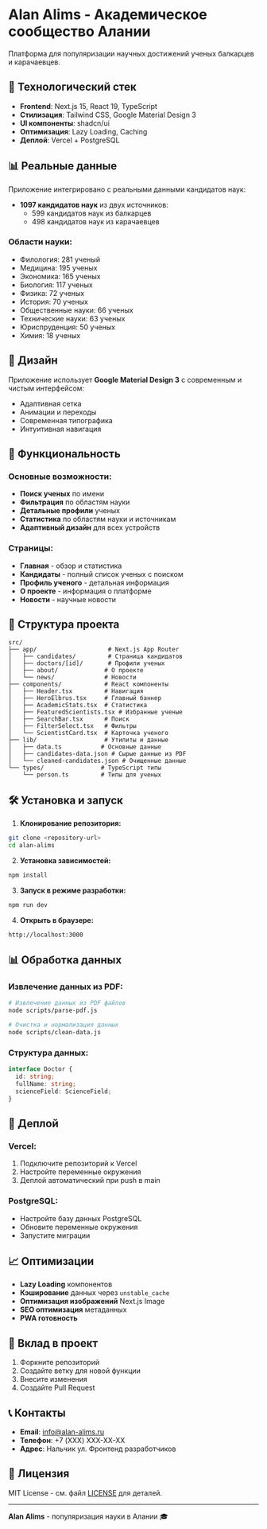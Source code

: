 # Alan Alims - Академическое сообщество Алании

Платформа для популяризации научных достижений ученых балкарцев и карачаевцев.

## 🚀 Технологический стек

- **Frontend**: Next.js 15, React 19, TypeScript
- **Стилизация**: Tailwind CSS, Google Material Design 3
- **UI компоненты**: shadcn/ui
- **Оптимизация**: Lazy Loading, Caching
- **Деплой**: Vercel + PostgreSQL

## 📊 Реальные данные

Приложение интегрировано с реальными данными кандидатов наук:

- **1097 кандидатов наук** из двух источников:
  - 599 кандидатов наук из балкарцев
  - 498 кандидатов наук из карачаевцев

### Области науки:

- Филология: 281 ученый
- Медицина: 195 ученых
- Экономика: 165 ученых
- Биология: 117 ученых
- Физика: 72 ученых
- История: 70 ученых
- Общественные науки: 66 ученых
- Технические науки: 63 ученых
- Юриспруденция: 50 ученых
- Химия: 18 ученых

## 🎨 Дизайн

Приложение использует **Google Material Design 3** с современным и чистым интерфейсом:

- Адаптивная сетка
- Анимации и переходы
- Современная типографика
- Интуитивная навигация

## 🔧 Функциональность

### Основные возможности:

- **Поиск ученых** по имени
- **Фильтрация** по областям науки
- **Детальные профили** ученых
- **Статистика** по областям науки и источникам
- **Адаптивный дизайн** для всех устройств

### Страницы:

- **Главная** - обзор и статистика
- **Кандидаты** - полный список ученых с поиском
- **Профиль ученого** - детальная информация
- **О проекте** - информация о платформе
- **Новости** - научные новости

## 📁 Структура проекта

```
src/
├── app/                    # Next.js App Router
│   ├── candidates/         # Страница кандидатов
│   ├── doctors/[id]/       # Профили ученых
│   ├── about/             # О проекте
│   └── news/              # Новости
├── components/            # React компоненты
│   ├── Header.tsx         # Навигация
│   ├── HeroElbrus.tsx     # Главный баннер
│   ├── AcademicStats.tsx  # Статистика
│   ├── FeaturedScientists.tsx # Избранные ученые
│   ├── SearchBar.tsx      # Поиск
│   ├── FilterSelect.tsx   # Фильтры
│   └── ScientistCard.tsx  # Карточка ученого
├── lib/                   # Утилиты и данные
│   ├── data.ts           # Основные данные
│   ├── candidates-data.json # Сырые данные из PDF
│   └── cleaned-candidates.json # Очищенные данные
└── types/                # TypeScript типы
    └── person.ts         # Типы для ученых
```

## 🛠️ Установка и запуск

1. **Клонирование репозитория:**

```bash
git clone <repository-url>
cd alan-alims
```

2. **Установка зависимостей:**

```bash
npm install
```

3. **Запуск в режиме разработки:**

```bash
npm run dev
```

4. **Открыть в браузере:**

```
http://localhost:3000
```

## 📊 Обработка данных

### Извлечение данных из PDF:

```bash
# Извлечение данных из PDF файлов
node scripts/parse-pdf.js

# Очистка и нормализация данных
node scripts/clean-data.js
```

### Структура данных:

```typescript
interface Doctor {
  id: string;
  fullName: string;
  scienceField: ScienceField;
}
```

## 🚀 Деплой

### Vercel:

1. Подключите репозиторий к Vercel
2. Настройте переменные окружения
3. Деплой автоматический при push в main

### PostgreSQL:

- Настройте базу данных PostgreSQL
- Обновите переменные окружения
- Запустите миграции

## 📈 Оптимизации

- **Lazy Loading** компонентов
- **Кэширование** данных через `unstable_cache`
- **Оптимизация изображений** Next.js Image
- **SEO оптимизация** метаданных
- **PWA готовность**

## 🤝 Вклад в проект

1. Форкните репозиторий
2. Создайте ветку для новой функции
3. Внесите изменения
4. Создайте Pull Request

## 📞 Контакты

- **Email**: info@alan-alims.ru
- **Телефон**: +7 (XXX) XXX-XX-XX
- **Адрес**: Нальчик ул. Фронтенд разработчиков

## 📄 Лицензия

MIT License - см. файл [LICENSE](LICENSE) для деталей.

---

**Alan Alims** - популяризация науки в Алании 🎓
